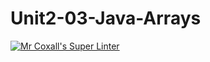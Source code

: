 # Unit2-03-Java-Arrays
[![Mr Coxall's Super Linter](https://github.com/ICS4U-Programming-JohnnatanYM/Unit2-03-Java-Arrays/workflows/Mr%20Coxall's%20Super%20Linter/badge.svg)](https://github.com/ICS4U-Programming-JohnnatanYM/Unit2-03-Java-Arrays/actions/)
